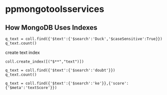# ppmongotoolsservices
## How MongoDB Uses Indexes
```
q_text = coll.find({'$text':{'$search':'Duck','$caseSensitive':True}})
q_text.count()
```

create text index
```
coll.create_index([("$**","text")])
```

```
q_text = coll.find({'$text':{'$search':'doubt'}})
q_text.count()
```
 
```
q_text = coll.find({'$text':{'$search':'ke'}},{'score':{'$meta':'textScore'}})
```
